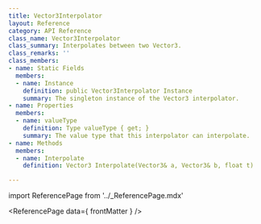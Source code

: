 ```yaml
---
title: Vector3Interpolator
layout: Reference
category: API Reference
class_name: Vector3Interpolator
class_summary: Interpolates between two Vector3.
class_remarks: ''
class_members:
- name: Static Fields
  members:
  - name: Instance
    definition: public Vector3Interpolator Instance
    summary: The singleton instance of the Vector3 interpolator.
- name: Properties
  members:
  - name: valueType
    definition: Type valueType { get; }
    summary: The value type that this interpolator can interpolate.
- name: Methods
  members:
  - name: Interpolate
    definition: Vector3 Interpolate(Vector3& a, Vector3& b, float t)

---
```

import ReferencePage from '../_ReferencePage.mdx'

<ReferencePage data={ frontMatter } />

